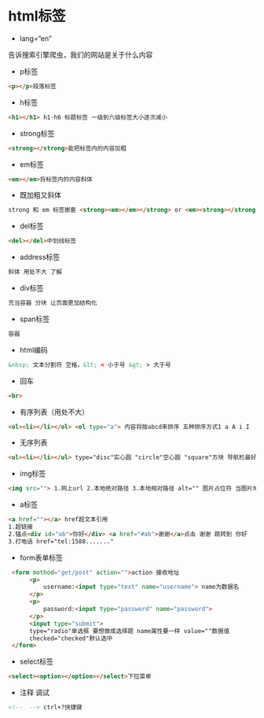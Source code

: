 # html标签

+ lang=“en”

告诉搜索引擎爬虫，我们的网站是关于什么内容

+ p标签 

```html
<p></p>段落标签
```

+ h标签

```html
<h1></h1> h1-h6 标题标签 一级到六级标签大小逐次减小
```

+ strong标签

```html
<strong></strong>能把标签内的内容加粗
```

+ em标签

```html
<em></em>将标签内的内容斜体
```

+ 既加粗又斜体

```html
strong 和 em 标签嵌套 <strong><em></em></strong> or <em><strong></strong></em>都可以
```

+ del标签

```html
<del></del>中划线标签
```

+ address标签

```html
斜体 用处不大 了解
```

+ div标签

```html
充当容器 分块 让页面更加结构化
```

+ span标签

```html
容器
```

+ html编码

```html
&nbsp; 文本分割符 空格，&lt; < 小于号 &gt; > 大于号
```

+ 回车

```html
<br>
```

+ 有序列表（用处不大）

```html
<ol><li></li></ol> <ol type="a"> 内容将按abcd来排序 五种排序方式1 a A i I  倒序加属性reversed="reversed"  从第2个开始排 start="2"
```

+ 无序列表

```html
<ul><li></li></ul> type="disc"实心圆 "circle"空心圆 "square"方块 导航栏最好的骨架
```

+ img标签

```html
<img src=""> 1.网上url 2.本地绝对路径 3.本地相对路径 alt="" 图片占位符 当图片地址发生错误 展示alt里的内容 title=""图片提示符 
```

+ a标签

```html
<a href=""></a> href超文本引用 
1.超链接
2.锚点<div id="ab">你好</div> <a href="#ab">谢谢</a>点击 谢谢 跳转到 你好
3.打电话 href="tel:1588......."
```

+ form表单标签

```html
 <form mothod="get/post" action="">action 接收地址
      <p>
          username:<input type="text" name="username"> name为数据名
      </p>
      <p>
          password:<input type="password" name="password"> 
      </p>
      <input type="submit">
      type="radio"单选框 要想做成选择题 name属性要一样 value=""数据值 
      checked="checked"默认选中
 </form>
```

+ select标签

```html
<select><option></option></select>下拉菜单
```

+ 注释 调试

```html
<!--  --> ctrl+?快捷键 
```